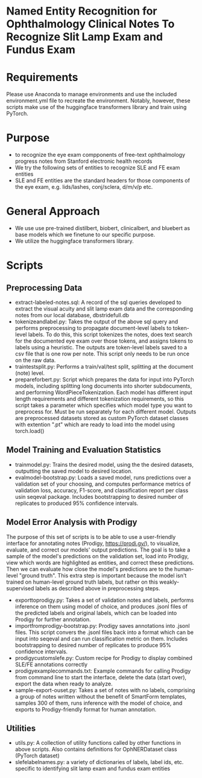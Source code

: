 # Named Entity Recognition for Ophthalmology Clinical Notes To Recognize Slit Lamp Exam and Fundus Exam 

# Requirements 
Please use Anaconda to manage environments and use the included environment.yml file to recreate the environment. 
Notably, however, these scripts make use of the huggingface transformers library and train using PyTorch. 

# Purpose 
- to recognize the eye exam compponents of free-text ophthalmology progress notes from Stanford electronic health records
- We try the following sets of entities to recognize SLE and FE exam entities
- SLE and FE entities are the standard headers for those components of the eye exam, e.g. lids/lashes, conj/sclera, d/m/v/p etc. 

# General Approach 
- We use use pre-trained distilbert, biobert, clinicalbert, and bluebert as base models which we finetune to our specific purpose. 
- We utilize the huggingface transformers library.  

# Scripts 
## Preprocessing Data 
- extract-labeled-notes.sql: A record of the sql queries developed to extract the visual acuity and slit lamp exam data and the corresponding notes from our local database, dbstridefull.db 
- tokenizeandlabel.py: Takes the output of the above sql query and performs preprocessing to propagate document-level labels to token-level labels. To do this, this script tokenizes the notes, does text search for the documented eye exam over those tokens, and assigns tokens to labels using a heuristic. The outputs are token-level labels saved to a csv file that is one row per note. This script only needs to be run once on the raw data. 
- traintestsplit.py: Performs a train/val/test split, splitting at the document (note) level. 
- prepareforbert.py: Script which prepares the data for input into PyTorch models, including splitting long documents into shorter subdocuments, and performing WordPieceTokenization. Each model has different input length requirements and different tokenization requirements, so this script takes a parameter which specifies which model type you want to preprocess for. Must be run separately for each different model. Outputs are preprocessed datasets stored as custom PyTorch dataset classes with extention ".pt" which are ready to load into the model using torch.load() 

## Model Training and Evaluation Statistics 
- trainmodel.py: Trains the desired model, using the the desired datasets, outputting the saved model to desired location. 
- evalmodel-bootstrap.py: Loads a saved model, runs predictions over a validation set of your choosing, and computes performance metrics of validation loss, accuracy, F1-score, and classification report per class usin seqeval package. Includes bootstrapping to desired number of replicates to produced 95% confidence intervals. 

## Model Error Analysis with Prodigy 
The purpose of this set of scripts is to be able to use a user-friendly interface for annotating notes (Prodigy, https://prodi.gy/), to visualize, evaluate, and correct our models' output predictions. The goal is to take a sample of the model's predictions on the validation set, load into Prodigy, view which words are highlighted as entities, and correct these predictions. Then we can evaluate how close the model's predictions are to the human-level "ground truth". This extra step is important because the model isn't trained on human-level ground truth labels, but rather on this weakly-supervised labels as described above in preprocessing steps. 
- exporttoprodigy.py: Takes a set of validation notes and labels, performs inference on them using model of choice, and produces .jsonl files of the predicted labels and original labels, which can be loaded into Prodigy for further annotation. 
- importfromprodigy-bootstrap.py: Prodigy saves annotations into .jsonl files. This script convers the .jsonl files back into a format which can be input into seqeval and can run classification metric on them. Includes bootstrapping to desired number of replicates to produce 95% confidence intervals. 
- prodigycustomslefe.py: Custom recipe for Prodigy to display combined SLE/FE annotations correctly
- prodigyexamplecommands.txt: Example commands for calling Prodigy from command line to start the interface, delete the data (start over), export the data when ready to analyze. 
- sample-export-ouset.py: Takes a set of notes with no labels, comprising a group of notes written without the benefit of SmartForm templates, samples 300 of them, runs inference with the model of choice, and exports to Prodigy-friendly format for human annotation. 

## Utilities 
- utils.py: A collection of utility functions called by other functions in above scripts. Also contains definitions for OphNERDataset class (PyTorch dataset) 
- slefelabelnames.py: a variety of dictionaries of labels, label ids, etc. specific to identifying slit lamp exam and fundus exam entities 
